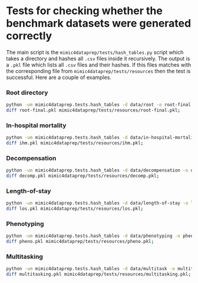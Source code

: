 # Tests for checking whether the benchmark datasets were generated correctly

The main script is the `mimic4dataprep/tests/hash_tables.py` script which takes a directory and hashes all `.csv` files inside it recursively.
The output is a `.pkl` file which lists all `.csv` files and their hashes.
If this files matches with the corresponding file from `mimic4dataprep/tests/resources` then the test is successful.
Here are a couple of examples.

### Root directory
```bash
python -um mimic4dataprep.tests.hash_tables -d data/root -o root-final.pkl;
diff root-final.pkl mimic4dataprep/tests/resources/root-final.pkl;
```

### In-hospital mortality
```bash
python -um mimic4dataprep.tests.hash_tables -d data/in-hospital-mortality -o ihm.pkl;
diff ihm.pkl mimic4dataprep/tests/resources/ihm.pkl;
```

### Decompensation
```bash
python -um mimic4dataprep.tests.hash_tables -d data/decompensation -o decomp.pkl;
diff decomp.pkl mimic4dataprep/tests/resources/decomp.pkl;
```

### Length-of-stay
```bash
python -um mimic4dataprep.tests.hash_tables -d data/length-of-stay -o los.pkl;
diff los.pkl mimic4dataprep/tests/resources/los.pkl;
```

### Phenotyping
```bash
python -um mimic4dataprep.tests.hash_tables -d data/phenotyping -o pheno.pkl;
diff pheno.pkl mimic4dataprep/tests/resources/pheno.pkl;
```

### Multitasking
```bash
python -um mimic4dataprep.tests.hash_tables -d data/multitask -o multitasking.pkl;
diff multitasking.pkl mimic4dataprep/tests/resources/multitasking.pkl;
```
